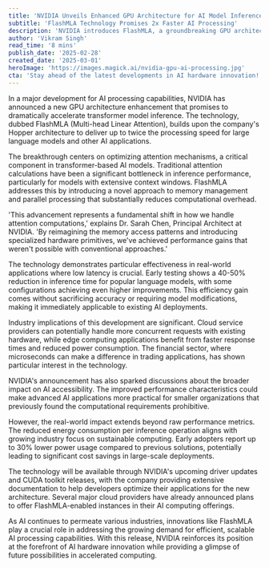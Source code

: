 ```yaml
---
title: 'NVIDIA Unveils Enhanced GPU Architecture for AI Model Inference'
subtitle: 'FlashMLA Technology Promises 2x Faster AI Processing'
description: 'NVIDIA introduces FlashMLA, a groundbreaking GPU architecture enhancement that doubles AI processing speed while reducing power consumption. This development promises to revolutionize transformer model inference and make advanced AI applications more accessible to organizations of all sizes.'
author: 'Vikram Singh'
read_time: '8 mins'
publish_date: '2025-02-28'
created_date: '2025-03-01'
heroImage: 'https://images.magick.ai/nvidia-gpu-ai-processing.jpg'
cta: 'Stay ahead of the latest developments in AI hardware innovation! Follow us on LinkedIn for in-depth analysis and breaking news about groundbreaking technologies like NVIDIA's FlashMLA.'
---
```


In a major development for AI processing capabilities, NVIDIA has announced a new GPU architecture enhancement that promises to dramatically accelerate transformer model inference. The technology, dubbed FlashMLA (Multi-head Linear Attention), builds upon the company's Hopper architecture to deliver up to twice the processing speed for large language models and other AI applications.

The breakthrough centers on optimizing attention mechanisms, a critical component in transformer-based AI models. Traditional attention calculations have been a significant bottleneck in inference performance, particularly for models with extensive context windows. FlashMLA addresses this by introducing a novel approach to memory management and parallel processing that substantially reduces computational overhead.

'This advancement represents a fundamental shift in how we handle attention computations,' explains Dr. Sarah Chen, Principal Architect at NVIDIA. 'By reimagining the memory access patterns and introducing specialized hardware primitives, we've achieved performance gains that weren't possible with conventional approaches.'

The technology demonstrates particular effectiveness in real-world applications where low latency is crucial. Early testing shows a 40-50% reduction in inference time for popular language models, with some configurations achieving even higher improvements. This efficiency gain comes without sacrificing accuracy or requiring model modifications, making it immediately applicable to existing AI deployments.

Industry implications of this development are significant. Cloud service providers can potentially handle more concurrent requests with existing hardware, while edge computing applications benefit from faster response times and reduced power consumption. The financial sector, where microseconds can make a difference in trading applications, has shown particular interest in the technology.

NVIDIA's announcement has also sparked discussions about the broader impact on AI accessibility. The improved performance characteristics could make advanced AI applications more practical for smaller organizations that previously found the computational requirements prohibitive.

However, the real-world impact extends beyond raw performance metrics. The reduced energy consumption per inference operation aligns with growing industry focus on sustainable computing. Early adopters report up to 30% lower power usage compared to previous solutions, potentially leading to significant cost savings in large-scale deployments.

The technology will be available through NVIDIA's upcoming driver updates and CUDA toolkit releases, with the company providing extensive documentation to help developers optimize their applications for the new architecture. Several major cloud providers have already announced plans to offer FlashMLA-enabled instances in their AI computing offerings.

As AI continues to permeate various industries, innovations like FlashMLA play a crucial role in addressing the growing demand for efficient, scalable AI processing capabilities. With this release, NVIDIA reinforces its position at the forefront of AI hardware innovation while providing a glimpse of future possibilities in accelerated computing.